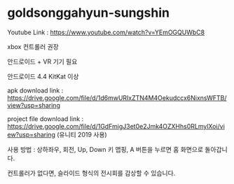 # goldsonggahyun-sungshin

Youtube Link : https://www.youtube.com/watch?v=YEmOGQUWbC8

xbox 컨트롤러 권장

안드로이드 + VR 기기 필요

안드로이드 4.4 KitKat 이상

apk download link : https://drive.google.com/file/d/1d6mwURIxZTN4M4Oekudccx6NixnsWFTB/view?usp=sharing

project file download link : https://drive.google.com/file/d/1GdFmigJ3et0e2Jmk4OZXHhs0RLmylXoi/view?usp=sharing (유니티 2019 사용)

사용 방법 : 상하좌우, 회전, Up, Down 키 맵핑, A 버튼을 누르면 홈 화면으로 돌아갑니다.

컨트롤러가 없다면, 슬라이드 형식의 전시회를 감상할 수 있습니다.
